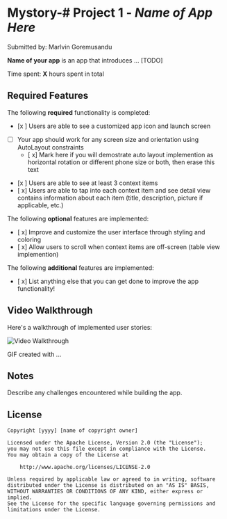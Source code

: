 # Mystory-# Project 1 - *Name of App Here*

Submitted by: Marlvin Goremusandu

**Name of your app** is an app that introduces ... [TODO] 

Time spent: **X** hours spent in total

## Required Features

The following **required** functionality is completed:

- [x ] Users are able to see a customized app icon and launch screen
- [ ] Your app should work for any screen size and orientation using AutoLayout constraints
  - [ x] Mark here if you will demostrate auto layout implemention as horizontal rotation or different phone size or both, then erase this text
- [x ] Users are able to see at least 3 context items
- [ x] Users are able to tap into each context item and see detail view contains information about each item (title, description, picture if applicable, etc.)
 
The following **optional** features are implemented:

- [ x] Improve and customize the user interface through styling and coloring
- [ x] Allow users to scroll when context items are off-screen (table view implemention)

The following **additional** features are implemented:

- [ x] List anything else that you can get done to improve the app functionality!

## Video Walkthrough

Here's a walkthrough of implemented user stories:

<img src='https://github.com/Marlvin1/Mystory-/blob/main/ezgif.com-video-to-gif.gif' title='Video Walkthrough' width='' alt='Video Walkthrough' />

<!-- Replace this with whatever GIF tool you used! -->
GIF created with ...  
<!-- Recommended tools:
[Kap](https://getkap.co/) for macOS
[ScreenToGif](https://www.screentogif.com/) for Windows
[peek](https://github.com/phw/peek) for Linux. -->

## Notes

Describe any challenges encountered while building the app.

## License

    Copyright [yyyy] [name of copyright owner]

    Licensed under the Apache License, Version 2.0 (the "License");
    you may not use this file except in compliance with the License.
    You may obtain a copy of the License at

        http://www.apache.org/licenses/LICENSE-2.0

    Unless required by applicable law or agreed to in writing, software
    distributed under the License is distributed on an "AS IS" BASIS,
    WITHOUT WARRANTIES OR CONDITIONS OF ANY KIND, either express or implied.
    See the License for the specific language governing permissions and
    limitations under the License.
